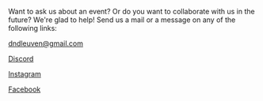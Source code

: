 Want to ask us about an event? Or do you want to collaborate with us in the future? We're glad to help! Send us a mail or a message on any of the following links:

dndleuven@gmail.com

[Discord](https://discord.com/invite/DBgSByCZZR)

[Instagram](https://www.instagram.com/dndleuven/)

[Facebook](https://www.facebook.com/dndleuven/)
